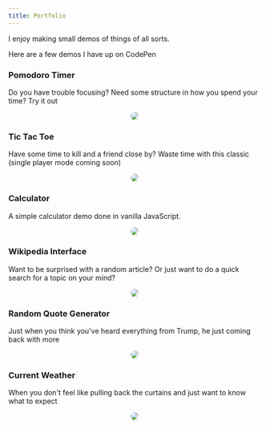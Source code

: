 ```yaml
---
title: Portfolio
---
```


I enjoy making small demos of things of all sorts.

Here are a few demos I have up on CodePen


### Pomodoro Timer

Do you have trouble focusing? Need some structure in how you spend your time? Try it out
<p align="center">
<a href="http://codepen.io/osfan501/pen/pNadPZ"> <img src="http://i.imgur.com/CMxHC3Y.png" style="border-radius: 20px"/></a>
</p>

### Tic Tac Toe

Have some time to kill and a friend close by? Waste time with this classic (single player mode coming soon)
<p align="center">
<a href="http://codepen.io/osfan501/pen/mWJraP"> <img src="http://i.imgur.com/ETEh4k5.png" style="border-radius: 20px"/></a>
</p>

### Calculator

A simple calculator demo done in vanilla JavaScript.
<p align="center">
<a href="http://codepen.io/osfan501/pen/MbOqmb"> <img src="http://i.imgur.com/GfZtNXB.png" style="border-radius: 20px"/></a>
</p>


### Wikipedia Interface

Want to be surprised with a random article? Or just want to do a quick search for a topic on your mind?

<p align="center">
<a href="http://codepen.io/osfan501/pen/jrbWLq"> <img src="http://i.imgur.com/x5nKrZR.png" style="border-radius: 20px"/></a>
</p>

### Random Quote Generator

Just when you think you've heard everything from Trump, he just coming back with more

<p align="center">
<a href="http://codepen.io/osfan501/pen/rLYmXV"> <img src="http://i.imgur.com/C5teh00.png" style="border-radius: 20px"/></a>
</p>


### Current Weather

When you don't feel like pulling back the curtains and just want to know what to expect

<p align="center">
<a href="http://codepen.io/osfan501/pen/kkbovr"> <img src="http://i.imgur.com/A4NbTgm.png" style="border-radius: 20px"/></a>
</p>
